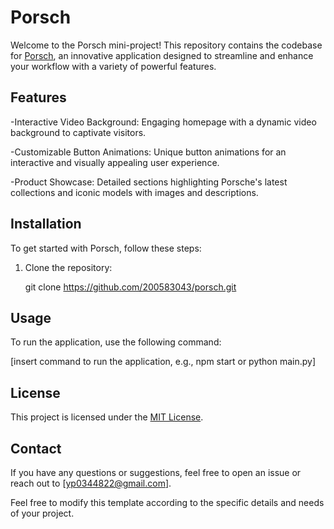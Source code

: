 # Porsch

Welcome to the Porsch mini-project! This repository contains the codebase for [Porsch](https://github.com/200583043/porsch/tree/main), an innovative application designed to streamline and enhance your workflow with a variety of powerful features.

## Features

-Interactive Video Background: Engaging homepage with a dynamic video background to captivate visitors.

-Customizable Button Animations: Unique button animations for an interactive and visually appealing user experience.

-Product Showcase: Detailed sections highlighting Porsche's latest collections and iconic models with images and descriptions.

## Installation

To get started with Porsch, follow these steps:

1. Clone the repository:

   git clone https://github.com/200583043/porsch.git

## Usage

To run the application, use the following command:

[insert command to run the application, e.g., npm start or python main.py]



## License

This project is licensed under the [MIT License](LICENSE).

## Contact

If you have any questions or suggestions, feel free to open an issue or reach out to [yp0344822@gmail.com].


Feel free to modify this template according to the specific details and needs of your project.
